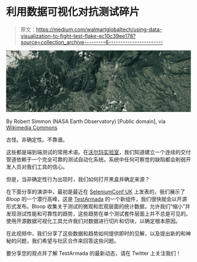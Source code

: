 # 利用数据可视化对抗测试碎片

> 原文：<https://medium.com/walmartglobaltech/using-data-visualization-to-fight-test-flake-ec10c39ee178?source=collection_archive---------6----------------------->

![](img/c49aa576bb1d84cd6a60ce0027842564.png)

By Robert Simmon (NASA Earth Observatory) [Public domain], via [Wikimedia Commons](https://commons.wikimedia.org/wiki/File:Unrest_at_Turrialba_Volcano,_Costa_Rica.jpg)

古怪。非确定性。不靠谱。

这些都是端到端测试的常用术语。在[沃尔玛实验室](http://walmartlabs.com/)，我们知道建立一个连续的交付管道依赖于一个完全可靠的测试自动化系统。系统中任何可察觉的缺陷都会削弱开发人员对我们工具的信心。

但是，当非确定性行为出现时，我们如何打开黑盒并确定来源？

在下面分享的演讲中，最初是最近在 [SeleniumConf UK](http://2016.seleniumconf.co.uk/) 上发表的，我们展示了 *Bloop* 的一个潜行高峰，这是 [TestArmada](http://testarmada.github.io) 的一个新组件，我们很快就会以开源形式发布。Bloop 收集关于测试的微观和宏观层面的统计数据，允许我们“缩小”并发现测试性能和可靠性的趋势，这些趋势在单个测试套件层面上并不总是可见的。使用开源数据可视化工具允许我们对数据进行切片和切块，以确定根本原因。

在此视频中，我们分享了这些数据和趋势如何提供即时的见解，以及提出新的和神秘的问题，我们希望与社区合作来回答这些问题。

要分享您的观点并了解 TestArmada 的最新动态，请在 Twitter 上关注我们！